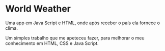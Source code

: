 # World Weather
 Uma app em Java Script e HTML, onde após receber o país ela fornece o clima.

 Um simples trabalho que me apeteceu fazer, para melhorar o meu conhecimento em HTML, CSS e Java Script.